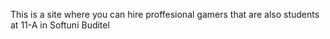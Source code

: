 This is a site where you can hire proffesional gamers that are also students at 11-A in Softuni Buditel
